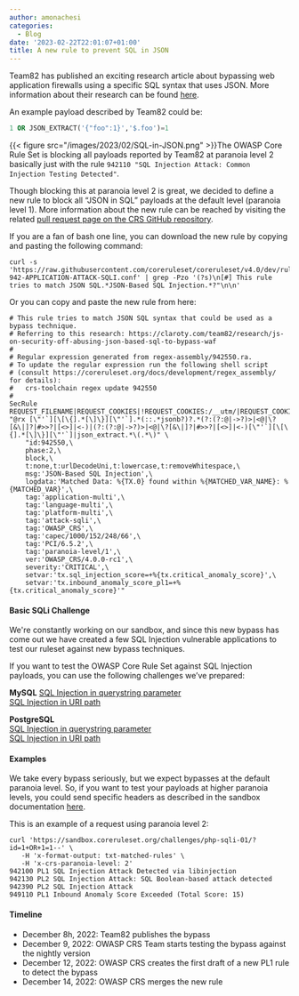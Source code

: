 ```yaml
---
author: amonachesi
categories:
  - Blog
date: '2023-02-22T22:01:07+01:00'
title: A new rule to prevent SQL in JSON
---
```



Team82 has published an exciting research article about bypassing web application firewalls using a specific SQL syntax that uses JSON. More information about their research can be found [here](https://claroty.com/team82/research/js-on-security-off-abusing-json-based-sql-to-bypass-waf).

An example payload described by Team82 could be:

```sql
1 OR JSON_EXTRACT('{"foo":1}','$.foo')=1
```

{{< figure src="/images/2023/02/SQL-in-JSON.png" >}}The OWASP Core Rule Set is blocking all payloads reported by Team82 at paranoia level 2 basically just with the rule `942110 "SQL Injection Attack: Common Injection Testing Detected"`.

Though blocking this at paranoia level 2 is great, we decided to define a new rule to block all “JSON in SQL” payloads at the default level (paranoia level 1). More information about the new rule can be reached by visiting the related [pull request page on the CRS GitHub repository](https://github.com/coreruleset/coreruleset/pull/3055).

If you are a fan of bash one line, you can download the new rule by copying and pasting the following command:

```bash-session
curl -s 'https://raw.githubusercontent.com/coreruleset/coreruleset/v4.0/dev/rules/REQUEST-942-APPLICATION-ATTACK-SQLI.conf' | grep -Pzo '(?s)\n[#] This rule tries to match JSON SQL.*JSON-Based SQL Injection.*?"\n\n' 
```

Or you can copy and paste the new rule from here:

```apacheconf
# This rule tries to match JSON SQL syntax that could be used as a bypass technique.
# Referring to this research: https://claroty.com/team82/research/js-on-security-off-abusing-json-based-sql-to-bypass-waf
#
# Regular expression generated from regex-assembly/942550.ra.
# To update the regular expression run the following shell script
# (consult https://coreruleset.org/docs/development/regex_assembly/ for details):
#   crs-toolchain regex update 942550
#
SecRule REQUEST_FILENAME|REQUEST_COOKIES|!REQUEST_COOKIES:/__utm/|REQUEST_COOKIES_NAMES|ARGS_NAMES|ARGS|XML:/* "@rx [\"'`][\[\{].*[\]\}][\"'`].*(::.*jsonb?)?.*(?:(?:@|->?)>|<@|\?[&\|]?|#>>?|[<>]|<-)|(?:(?:@|->?)>|<@|\?[&\|]?|#>>?|[<>]|<-)[\"'`][\[\{].*[\]\}][\"'`]|json_extract.*\(.*\)" \
    "id:942550,\
    phase:2,\
    block,\
    t:none,t:urlDecodeUni,t:lowercase,t:removeWhitespace,\
    msg:'JSON-Based SQL Injection',\
    logdata:'Matched Data: %{TX.0} found within %{MATCHED_VAR_NAME}: %{MATCHED_VAR}',\
    tag:'application-multi',\
    tag:'language-multi',\
    tag:'platform-multi',\
    tag:'attack-sqli',\
    tag:'OWASP_CRS',\
    tag:'capec/1000/152/248/66',\
    tag:'PCI/6.5.2',\
    tag:'paranoia-level/1',\
    ver:'OWASP_CRS/4.0.0-rc1',\
    severity:'CRITICAL',\
    setvar:'tx.sql_injection_score=+%{tx.critical_anomaly_score}',\
    setvar:'tx.inbound_anomaly_score_pl1=+%{tx.critical_anomaly_score}'"
```

#### Basic SQLi Challenge

We're constantly working on our sandbox, and since this new bypass has come out we have created a few SQL Injection vulnerable applications to test our ruleset against new bypass techniques.

If you want to test the OWASP Core Rule Set against SQL Injection payloads, you can use the following challenges we’ve prepared:

**MySQL**
[SQL Injection in querystring parameter](https://sandbox.coreruleset.org/challenges/php-sqli-01/?id=(1%2b1))  
[SQL Injection in URI path](https://sandbox.coreruleset.org/challenges/php-sqli-02/index.php/(1%2b1))

**PostgreSQL**  
[SQL Injection in querystring parameter](https://sandbox.coreruleset.org/challenges/php-sqli-03/?id=(1%2b1))  
[SQL Injection in URI path](https://sandbox.coreruleset.org/challenges/php-sqli-04/index.php/(1%2b1))

#### Examples

We take every bypass seriously, but we expect bypasses at the default paranoia level. So, if you want to test your payloads at higher paranoia levels, you could send specific headers as described in the sandbox documentation [here](https://coreruleset.org/docs/development/sandbox/).

This is an example of a request using paranoia level 2:

```bash-session
curl 'https://sandbox.coreruleset.org/challenges/php-sqli-01/?id=1+OR+1=1--' \
   -H 'x-format-output: txt-matched-rules' \
   -H 'x-crs-paranoia-level: 2' 
942100 PL1 SQL Injection Attack Detected via libinjection
942130 PL2 SQL Injection Attack: SQL Boolean-based attack detected
942390 PL2 SQL Injection Attack
949110 PL1 Inbound Anomaly Score Exceeded (Total Score: 15)
```

#### Timeline

- December 8h, 2022: Team82 publishes the bypass
- December 9, 2022: OWASP CRS Team starts testing the bypass against the nightly version
- December 12, 2022: OWASP CRS creates the first draft of a new PL1 rule to detect the bypass
- December 14, 2022: OWASP CRS merges the new rule
